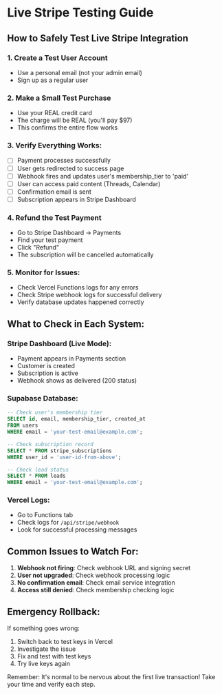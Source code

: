 # Live Stripe Testing Guide

## How to Safely Test Live Stripe Integration

### 1. Create a Test User Account
- Use a personal email (not your admin email)
- Sign up as a regular user

### 2. Make a Small Test Purchase
- Use your REAL credit card
- The charge will be REAL (you'll pay $97)
- This confirms the entire flow works

### 3. Verify Everything Works:
- [ ] Payment processes successfully
- [ ] User gets redirected to success page
- [ ] Webhook fires and updates user's membership_tier to 'paid'
- [ ] User can access paid content (Threads, Calendar)
- [ ] Confirmation email is sent
- [ ] Subscription appears in Stripe Dashboard

### 4. Refund the Test Payment
- Go to Stripe Dashboard → Payments
- Find your test payment
- Click "Refund" 
- The subscription will be cancelled automatically

### 5. Monitor for Issues:
- Check Vercel Functions logs for any errors
- Check Stripe webhook logs for successful delivery
- Verify database updates happened correctly

## What to Check in Each System:

### Stripe Dashboard (Live Mode):
- Payment appears in Payments section
- Customer is created
- Subscription is active
- Webhook shows as delivered (200 status)

### Supabase Database:
```sql
-- Check user's membership tier
SELECT id, email, membership_tier, created_at 
FROM users 
WHERE email = 'your-test-email@example.com';

-- Check subscription record
SELECT * FROM stripe_subscriptions 
WHERE user_id = 'user-id-from-above';

-- Check lead status
SELECT * FROM leads 
WHERE email = 'your-test-email@example.com';
```

### Vercel Logs:
- Go to Functions tab
- Check logs for `/api/stripe/webhook`
- Look for successful processing messages

## Common Issues to Watch For:

1. **Webhook not firing**: Check webhook URL and signing secret
2. **User not upgraded**: Check webhook processing logic
3. **No confirmation email**: Check email service integration
4. **Access still denied**: Check membership checking logic

## Emergency Rollback:
If something goes wrong:
1. Switch back to test keys in Vercel
2. Investigate the issue
3. Fix and test with test keys
4. Try live keys again

Remember: It's normal to be nervous about the first live transaction! Take your time and verify each step.